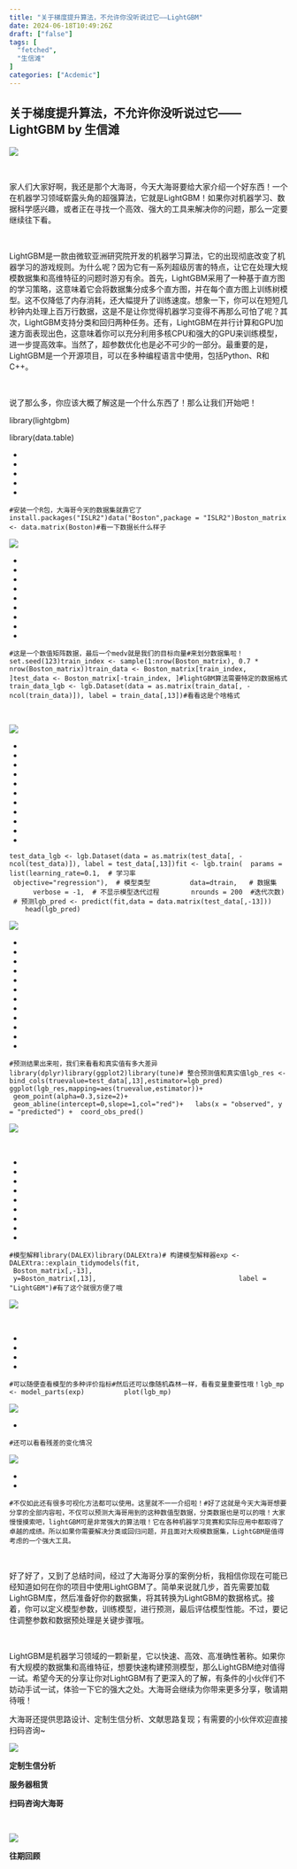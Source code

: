 ```yaml
---
title: "关于梯度提升算法，不允许你没听说过它——LightGBM"
date: 2024-06-18T10:49:26Z
draft: ["false"]
tags: [
  "fetched",
  "生信滩"
]
categories: ["Acdemic"]
---
```

关于梯度提升算法，不允许你没听说过它——LightGBM by 生信滩
------
<div><section><section powered-by="xiumi.us"><section><p><img data-galleryid="" data-imgfileid="100008014" data-ratio="0.2222222222222222" data-s="300,640" data-src="https://mmbiz.qpic.cn/mmbiz_png/YHGRXkSxjSRvhAzztUiaKYKYRIqQEWXNoxXibsZRcJjicibDicCibYA7y5icMRcZgx2SdN2kLyRrksNrj1aFrfQFcB9sw/640?wx_fmt=png&amp;from=appmsg" data-type="png" data-w="900" src="https://mmbiz.qpic.cn/mmbiz_png/YHGRXkSxjSRvhAzztUiaKYKYRIqQEWXNoxXibsZRcJjicibDicCibYA7y5icMRcZgx2SdN2kLyRrksNrj1aFrfQFcB9sw/640?wx_fmt=png&amp;from=appmsg"></p><section powered-by="xiumi.us"><br></section></section><p>家人们大家好啊，我还是那个大海哥，今天大海哥要给大家介绍一个好东西！一个在机器学习领域崭露头角的超强算法，它就是LightGBM！如果你对机器学习、数据科学感兴趣，或者正在寻找一个高效、强大的工具来解决你的问题，那么一定要继续往下看。</p><p><br></p><p>LightGBM是一款由微软亚洲研究院开发的机器学习算法，它的出现彻底改变了机器学习的游戏规则。为什么呢？因为它有一系列超级厉害的特点，让它在处理大规模数据集和高维特征的问题时游刃有余。首先，LightGBM采用了一种基于直方图的学习策略，这意味着它会将数据集分成多个直方图，并在每个直方图上训练树模型。这不仅降低了内存消耗，还大幅提升了训练速度。想象一下，你可以在短短几秒钟内处理上百万行数据，这是不是让你觉得机器学习变得不再那么可怕了呢？其次，LightGBM支持分类和回归两种任务。还有，LightGBM在并行计算和GPU加速方面表现出色，这意味着你可以充分利用多核CPU和强大的GPU来训练模型，进一步提高效率。当然了，超参数优化也是必不可少的一部分。最重要的是，LightGBM是一个开源项目，可以在多种编程语言中使用，包括Python、R和C++。</p><p><br></p><p>说了那么多，你应该大概了解这是一个什么东西了！那么让我们开始吧！</p><p>library(lightgbm)</p><p>library(data.table)</p></section><section powered-by="xiumi.us"><section><ul><li><li><li><li><li></ul><pre data-lang="r"><code><span><span>#安装一个R包，大海哥今天的数据集就靠它了</span></span></code><code><span>install.packages(<span>"ISLR2"</span>)</span></code><code><span>data(<span>"Boston"</span>,package = <span>"ISLR2"</span>)</span></code><code><span>Boston_matrix &lt;- data.matrix(Boston)</span></code><code><span><span>#看一下数据长什么样子</span></span></code></pre></section></section><section powered-by="xiumi.us"><section><img data-ratio="0.34615384615384615" data-s="300,640" data-src="https://mmbiz.qpic.cn/mmbiz_png/YHGRXkSxjST7OJ4oicQJNxwca3ISQxPCRtgdfV81YHAafuYKp1qZf84icZM7dX9Y2JKEShd0G5uDF2ZicmjbP70bg/640?wx_fmt=png" data-type="png" data-w="702" src="https://mmbiz.qpic.cn/mmbiz_png/YHGRXkSxjST7OJ4oicQJNxwca3ISQxPCRtgdfV81YHAafuYKp1qZf84icZM7dX9Y2JKEShd0G5uDF2ZicmjbP70bg/640?wx_fmt=png"></section></section><section powered-by="xiumi.us"><section><ul><li><li><li><li><li><li><li><li><li></ul><pre data-lang="r"><code><span><span>#这是一个数值矩阵数据，最后一个medv就是我们的目标向量</span></span></code><code><span><span>#来划分数据集啦！</span></span></code><code><span>set.seed(<span>123</span>)</span></code><code><span>train_index &lt;- sample(<span>1</span>:nrow(Boston_matrix), <span>0.7</span> * nrow(Boston_matrix))</span></code><code><span>train_data &lt;- Boston_matrix[train_index, ]</span></code><code><span>test_data &lt;- Boston_matrix[-train_index, ]</span></code><code><span><span>#lightGBM算法需要特定的数据格式</span></span></code><code><span>train_data_lgb &lt;- lgb.Dataset(data = as.matrix(train_data[, -ncol(train_data)]), label = train_data[,<span>13</span>])</span></code><code><span><span>#看看这是个啥格式</span></span></code></pre></section></section><p powered-by="xiumi.us"><br></p><section powered-by="xiumi.us"><section><img data-ratio="0.6173410404624278" data-s="300,640" data-src="https://mmbiz.qpic.cn/mmbiz_png/YHGRXkSxjST7OJ4oicQJNxwca3ISQxPCR2grpmKqRNJQ8GD6piavDb2wWPfSialYRUiboI0fh7ptVtyO4IjL05sdwA/640?wx_fmt=png" data-type="png" data-w="865" src="https://mmbiz.qpic.cn/mmbiz_png/YHGRXkSxjST7OJ4oicQJNxwca3ISQxPCR2grpmKqRNJQ8GD6piavDb2wWPfSialYRUiboI0fh7ptVtyO4IjL05sdwA/640?wx_fmt=png"></section></section><section powered-by="xiumi.us"><section><ul><li><li><li><li><li><li><li><li><li><li><li></ul><pre data-lang="r"><code><span>test_data_lgb &lt;- lgb.Dataset(data = as.matrix(test_data[, -ncol(test_data)]), label = test_data[,<span>13</span>])</span></code><code><span>fit &lt;- lgb.train(</span></code><code><span>  params = <span>list</span>(learning_rate=<span>0.1</span>,  <span># 学习率         </span></span></code><code><span>                objective=<span>"regression"</span>),  <span># 模型类型        </span></span></code><code><span>  data=dtrain,   <span># 数据集       </span></span></code><code><span>  verbose = -<span>1</span>,  <span># 不显示模型迭代过程      </span></span></code><code><span>  nrounds = <span>200</span>  <span>#迭代次数</span></span></code><code><span>)  </span></code><code><span><span># 预测</span></span></code><code><span>lgb_pred &lt;- predict(fit,data = data.matrix(test_data[,-<span>13</span>]))         </span></code><code><span>head(lgb_pred)</span></code></pre></section></section><section powered-by="xiumi.us"><section><img data-ratio="0.10820895522388059" data-s="300,640" data-src="https://mmbiz.qpic.cn/mmbiz_png/YHGRXkSxjST7OJ4oicQJNxwca3ISQxPCRm7ibsATBurMsicFj13vflzw3KqdiaPwSSGmqzJmzNSnGMxgYkUtmgwvkA/640?wx_fmt=png" data-type="png" data-w="536" src="https://mmbiz.qpic.cn/mmbiz_png/YHGRXkSxjST7OJ4oicQJNxwca3ISQxPCRm7ibsATBurMsicFj13vflzw3KqdiaPwSSGmqzJmzNSnGMxgYkUtmgwvkA/640?wx_fmt=png"></section></section><section powered-by="xiumi.us"><section><ul><li><li><li><li><li><li><li><li><li><li><li><li></ul><pre data-lang="r"><code><span><span>#预测结果出来啦，我们来看看和真实值有多大差异</span></span></code><code><span>library(dplyr)</span></code><code><span>library(ggplot2)</span></code><code><span>library(tune)</span></code><code><span><span># 整合预测值和真实值</span></span></code><code><span>lgb_res &lt;- bind_cols(truevalue=test_data[,<span>13</span>],estimator=lgb_pred)</span></code><code><span><br></span></code><code><span>ggplot(lgb_res,mapping=aes(truevalue,estimator))+</span></code><code><span>  geom_point(alpha=<span>0.3</span>,size=<span>2</span>)+</span></code><code><span>  geom_abline(intercept=<span>0</span>,slope=<span>1</span>,col=<span>"red"</span>)+</span></code><code><span>   labs(x = <span>"observed"</span>, y = <span>"predicted"</span>) +</span></code><code><span>  coord_obs_pred()</span></code></pre></section></section><section powered-by="xiumi.us"><section><img data-ratio="0.9370314842578711" data-s="300,640" data-src="https://mmbiz.qpic.cn/mmbiz_png/YHGRXkSxjST7OJ4oicQJNxwca3ISQxPCR8ibHGR9nvyt1I104ZHZEiaZyXU4iacWzDuAJkibu7j89icKzOE5Mgh5MIPw/640?wx_fmt=png" data-type="png" data-w="667" src="https://mmbiz.qpic.cn/mmbiz_png/YHGRXkSxjST7OJ4oicQJNxwca3ISQxPCR8ibHGR9nvyt1I104ZHZEiaZyXU4iacWzDuAJkibu7j89icKzOE5Mgh5MIPw/640?wx_fmt=png"></section></section><p powered-by="xiumi.us"><br></p><section powered-by="xiumi.us"><section><ul><li><li><li><li><li><li><li><li><li></ul><pre data-lang="r"><code><span><span>#模型解释</span></span></code><code><span>library(DALEX)</span></code><code><span>library(DALEXtra)</span></code><code><span><span># 构建模型解释器</span></span></code><code><span>exp &lt;- DALEXtra::explain_tidymodels(fit,</span></code><code><span>                                    Boston_matrix[,-<span>13</span>],</span></code><code><span>                                    y=Boston_matrix[,<span>13</span>],</span></code><code><span>                                    label = <span>"LightGBM"</span>)</span></code><code><span><span>#有了这个就很方便了哦</span></span></code></pre></section></section><section powered-by="xiumi.us"><section><img data-ratio="0.29132947976878615" data-s="300,640" data-src="https://mmbiz.qpic.cn/mmbiz_png/YHGRXkSxjST7OJ4oicQJNxwca3ISQxPCR9tPIhpQOAB67uqfqykVsET5noON8QgTE69qczvQH3YDVMaTiaqDMJqA/640?wx_fmt=png" data-type="png" data-w="865" src="https://mmbiz.qpic.cn/mmbiz_png/YHGRXkSxjST7OJ4oicQJNxwca3ISQxPCR9tPIhpQOAB67uqfqykVsET5noON8QgTE69qczvQH3YDVMaTiaqDMJqA/640?wx_fmt=png"></section></section><p powered-by="xiumi.us"><br></p><section powered-by="xiumi.us"><section><ul><li><li><li><li></ul><pre data-lang="r"><code><span><span>#可以随便查看模型的多种评价指标</span></span></code><code><span><span>#然后还可以像随机森林一样，看看变量重要性哦！</span></span></code><code><span>lgb_mp &lt;- model_parts(<span>exp</span>)          </span></code><code><span>plot(lgb_mp)</span></code></pre></section></section><section powered-by="xiumi.us"><section><img data-ratio="0.9537223340040242" data-s="300,640" data-src="https://mmbiz.qpic.cn/mmbiz_png/YHGRXkSxjST7OJ4oicQJNxwca3ISQxPCRyjtTxtib2ialk6QTuH2AEz3ibQDXI9d7SUGlibBrpV2ptKbX2thlxbTXWw/640?wx_fmt=png" data-type="png" data-w="497" src="https://mmbiz.qpic.cn/mmbiz_png/YHGRXkSxjST7OJ4oicQJNxwca3ISQxPCRyjtTxtib2ialk6QTuH2AEz3ibQDXI9d7SUGlibBrpV2ptKbX2thlxbTXWw/640?wx_fmt=png"></section></section><section powered-by="xiumi.us"><section><ul><li></ul><pre data-lang="r"><code><span><span>#还可以看看残差的变化情况</span></span></code></pre></section></section><section powered-by="xiumi.us"><section><img data-ratio="0.9273049645390071" data-s="300,640" data-src="https://mmbiz.qpic.cn/mmbiz_png/YHGRXkSxjST7OJ4oicQJNxwca3ISQxPCRcHoFlubhE9jRCGmnTORsOI3Heibz4Pl2cmGXORPFddxeyGn9ZStVjog/640?wx_fmt=png" data-type="png" data-w="564" src="https://mmbiz.qpic.cn/mmbiz_png/YHGRXkSxjST7OJ4oicQJNxwca3ISQxPCRcHoFlubhE9jRCGmnTORsOI3Heibz4Pl2cmGXORPFddxeyGn9ZStVjog/640?wx_fmt=png"></section></section><section powered-by="xiumi.us"><section><ul><li><li></ul><pre data-lang="r"><code><span><span>#不仅如此还有很多可视化方法都可以使用。这里就不一一介绍啦！</span></span></code><code><span><span>#好了这就是今天大海哥想要分享的全部内容啦，不仅可以预测大海哥用到的这种数值型数据，分类数据也是可以的哦！大家慢慢摸索吧，lightGBM可是非常强大的算法哦！它在各种机器学习竞赛和实际应用中都取得了卓越的成绩。所以如果你需要解决分类或回归问题，并且面对大规模数据集，LightGBM是值得考虑的一个强大工具。</span></span></code></pre></section></section><section powered-by="xiumi.us"><p><br></p><p>好了好了，又到了总结时间，经过了大海哥分享的案例分析，我相信你现在可能已经知道如何在你的项目中使用LightGBM了。简单来说就几步，首先需要加载LightGBM库，然后准备好你的数据集，将其转换为LightGBM的数据格式。接着，你可以定义模型参数，训练模型，进行预测，最后评估模型性能。不过，要记住调整参数和数据预处理是关键步骤哦。</p><p><br></p><p>LightGBM是机器学习领域的一颗新星，它以快速、高效、高准确性著称。如果你有大规模的数据集和高维特征，想要快速构建预测模型，那么LightGBM绝对值得一试。希望今天的分享让你对LightGBM有了更深入的了解，有条件的小伙伴们不妨动手试一试，体验一下它的强大之处。大海哥会继续为你带来更多分享，敬请期待哦！</p><section><section powered-by="xiumi.us"><section><section powered-by="xiumi.us"><p>大海哥还提供思路设计、定制生信分析、文献思路复现；有需要的小伙伴欢迎直接扫码咨询~</p></section><section powered-by="xiumi.us"><section><section powered-by="xiumi.us"><section><img data-cropselx1="0" data-cropselx2="177" data-cropsely1="0" data-cropsely2="177" data-imgfileid="100010202" data-ratio="0.9973474801061007" data-s="300,640" data-src="https://mmbiz.qpic.cn/mmbiz_png/YHGRXkSxjSQicw3pkyJwFjNBuDYsZOL0kg45dSicgiaibBKJ3sbCq5IqXgFt7c9DmuucV9s07LXWFIoyBPufribs2ibA/640?wx_fmt=png&amp;from=appmsg" data-type="jpeg" data-w="377" src="https://mmbiz.qpic.cn/mmbiz_png/YHGRXkSxjSQicw3pkyJwFjNBuDYsZOL0kg45dSicgiaibBKJ3sbCq5IqXgFt7c9DmuucV9s07LXWFIoyBPufribs2ibA/640?wx_fmt=png&amp;from=appmsg"></section></section></section><section><section powered-by="xiumi.us"><section><p><strong>定制生信分析<br></strong></p><p><strong>服务器租赁</strong></p><p><strong>扫码咨询大海哥</strong></p></section></section></section></section></section></section><p powered-by="xiumi.us"><br></p><section powered-by="xiumi.us"><section><a target="_blank" href="http://mp.weixin.qq.com/s?__biz=MzkzMzUwODcwMg==&amp;mid=2247491024&amp;idx=2&amp;sn=d8ccbed93d5e13fd8a885a87cd12231b&amp;chksm=c24a3ee1f53db7f72717fae9c169ffc49e75005f8714185e35fc0864dac2e218e6563ecb3d08&amp;scene=21#wechat_redirect" textvalue="你已选中了添加链接的内容" linktype="text" imgurl="" imgdata="null" data-itemshowtype="0" tab="innerlink" data-linktype="1"><span><img data-imgfileid="100010201" data-ratio="0.29333333333333333" data-s="300,640" data-src="https://mmbiz.qpic.cn/mmbiz_jpg/YHGRXkSxjSRzichicbEcnU2mvqdp0llrP8YNwNxNKRMdrRvz0oLnZNEMMFCyVfJXeWmtQcJ24EkyyXxgyaYicwn5w/640?wx_fmt=jpeg&amp;from=appmsg" data-type="jpeg" data-w="900" src="https://mmbiz.qpic.cn/mmbiz_jpg/YHGRXkSxjSRzichicbEcnU2mvqdp0llrP8YNwNxNKRMdrRvz0oLnZNEMMFCyVfJXeWmtQcJ24EkyyXxgyaYicwn5w/640?wx_fmt=jpeg&amp;from=appmsg"></span></a></section></section><section powered-by="xiumi.us"><section><section powered-by="xiumi.us"><section><p><strong>往期回顾</strong></p></section></section><section powered-by="xiumi.us"><section><svg viewbox="0 0 1 1"></svg></section></section><section powered-by="xiumi.us"><section><svg viewbox="0 0 1 1"></svg></section></section></section><section><section powered-by="xiumi.us"><section><svg viewbox="0 0 1 1"></svg></section></section><section powered-by="xiumi.us"><section><svg viewbox="0 0 1 1"></svg></section></section></section></section><section powered-by="xiumi.us"><section><table width="100%"><tbody><tr opera-tn-ra-comp="_$.pages:0.layers:0.comps:4.classicTable1:0" powered-by="xiumi.us"><td colspan="1" rowspan="1" opera-tn-ra-cell="_$.pages:0.layers:0.comps:4.classicTable1:0.td@@0" width="100.0000%"><section><section powered-by="xiumi.us"><section><section powered-by="xiumi.us"><p><strong>01</strong></p></section></section><section><section powered-by="xiumi.us"><p><span>｜<a target="_blank" href="http://mp.weixin.qq.com/s?__biz=MzkzMzUwODcwMg==&amp;mid=2247491024&amp;idx=2&amp;sn=d8ccbed93d5e13fd8a885a87cd12231b&amp;chksm=c24a3ee1f53db7f72717fae9c169ffc49e75005f8714185e35fc0864dac2e218e6563ecb3d08&amp;scene=21#wechat_redirect" textvalue="生信人必备神器——1024G存储的生信服务器，免费试用啦" linktype="text" imgurl="" imgdata="null" data-itemshowtype="0" tab="innerlink" data-linktype="2">生信人必备神器——1024G存储的生信服务器，免费试用啦</a></span></p></section></section></section><section powered-by="xiumi.us"><section><svg viewbox="0 0 1 1"></svg></section></section></section></td></tr><tr opera-tn-ra-comp="_$.pages:0.layers:0.comps:4.classicTable1:1" powered-by="xiumi.us"><td colspan="1" rowspan="1" opera-tn-ra-cell="_$.pages:0.layers:0.comps:4.classicTable1:1.td@@0" width="100.0000%"><section><section powered-by="xiumi.us"><section><section powered-by="xiumi.us"><p><strong>02</strong></p></section></section><section><section powered-by="xiumi.us"><p><span>｜<a target="_blank" href="http://mp.weixin.qq.com/s?__biz=MzkzMzUwODcwMg==&amp;mid=2247490768&amp;idx=1&amp;sn=f7fa9fe45eb128a9729aaeeb866e37bb&amp;chksm=c24a3fe1f53db6f7f936d8397efb9fd089b412a7b48d53f3a76496eb2122843dd3a349a0065b&amp;scene=21#wechat_redirect" textvalue="【BWMR】孟德尔随机化分析利器，克服分析挑战！" linktype="text" imgurl="" imgdata="null" data-itemshowtype="0" tab="innerlink" data-linktype="2">【BWMR】孟德尔随机化分析利器，克服分析挑战！</a></span></p></section></section></section><section powered-by="xiumi.us"><section><svg viewbox="0 0 1 1"></svg></section></section></section></td></tr><tr opera-tn-ra-comp="_$.pages:0.layers:0.comps:4.classicTable1:2" powered-by="xiumi.us"><td colspan="1" rowspan="1" opera-tn-ra-cell="_$.pages:0.layers:0.comps:4.classicTable1:2.td@@0" width="100.0000%"><section><section powered-by="xiumi.us"><section><section powered-by="xiumi.us"><p><strong>03</strong></p></section></section><section><section powered-by="xiumi.us"><p><span>｜<a target="_blank" href="http://mp.weixin.qq.com/s?__biz=MzkzMzUwODcwMg==&amp;mid=2247490408&amp;idx=1&amp;sn=ed197d298464c36bc55e010e5005bd82&amp;chksm=c24a3859f53db14f6dac19c3b53824c27b6bcec7f36ff04acc89505970a2749fc2f13acdcc1d&amp;scene=21#wechat_redirect" textvalue="分子对接花了几个小时？批量分子对接帮你5分钟搞定！" linktype="text" imgurl="" imgdata="null" data-itemshowtype="0" tab="innerlink" data-linktype="2">分子对接花了几个小时？批量分子对接帮你5分钟搞定！</a></span></p></section></section></section><section powered-by="xiumi.us"><section><svg viewbox="0 0 1 1"></svg></section></section></section></td></tr><tr opera-tn-ra-comp="_$.pages:0.layers:0.comps:4.classicTable1:3" powered-by="xiumi.us"><td colspan="1" rowspan="1" opera-tn-ra-cell="_$.pages:0.layers:0.comps:4.classicTable1:3.td@@0" width="100.0000%"><section><section powered-by="xiumi.us"><section><section powered-by="xiumi.us"><p><strong>04</strong></p></section></section><section><section powered-by="xiumi.us"><p><span>｜<a target="_blank" href="http://mp.weixin.qq.com/s?__biz=MzkzMzUwODcwMg==&amp;mid=2247490092&amp;idx=1&amp;sn=60fa51a91ee9882bb37aaa240ac5a63a&amp;chksm=c24a391df53db00bbd05351d9cc70897d6c9e1670d92a0c56283d10aec4ce179f5dedd4338ad&amp;scene=21#wechat_redirect" textvalue="手把手带你复现XGboost和LightGBM机器学习算法特征重要性排名和 SHAP 汇总图" linktype="text" imgurl="" imgdata="null" data-itemshowtype="0" tab="innerlink" data-linktype="2">手把手带你复现XGboost和LightGBM机器学习算法特征重要性排名和 SHAP 汇总图</a></span></p></section></section></section><section powered-by="xiumi.us"><section><svg viewbox="0 0 1 1"></svg></section></section></section></td></tr></tbody></table></section></section></section><p><br></p></section></section><p><mp-style-type data-value="3"></mp-style-type></p></div>  
<hr>
<a href="https://mp.weixin.qq.com/s/qQw7ImJeIFlaft2creeDjg",target="_blank" rel="noopener noreferrer">原文链接</a>

